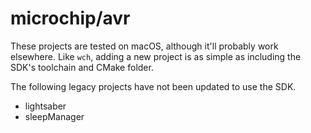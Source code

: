 # microchip/avr

These projects are tested on macOS, although it'll probably work elsewhere. Like `wch`, adding a new project is as simple as including the SDK's toolchain and CMake folder.

The following legacy projects have not been updated to use the SDK.
- lightsaber
- sleepManager
